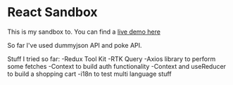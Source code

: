 # React Sandbox

This is my sandbox to. You can find a [live demo here](https://some-sandbox.netlify.app/)

So far I've used dummyjson API and poke API.

Stuff I tried so far:
-Redux Tool Kit
-RTK Query
-Axios library to perform some fetches
-Context to build auth functionality
-Context and useReducer to build a shopping cart
-i18n to test multi language stuff
